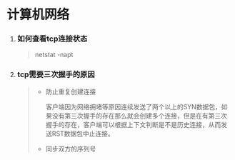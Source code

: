 # 计算机网络

1. ### 如何查看tcp连接状态

   > netstat -napt

2. ### tcp需要三次握手的原因

   > - 防止重复创建连接
   >
   >   客户端因为网络拥堵等原因连续发送了两个以上的SYN数据包，如果没有第三次握手的存在那么就会创建多个连接，但是在有第三次握手的存在，客户端可以根据上下文判断是不是历史连接，从而发送RST数据包中止连接。
   >
   > - 同步双方的序列号
   >
   >   


